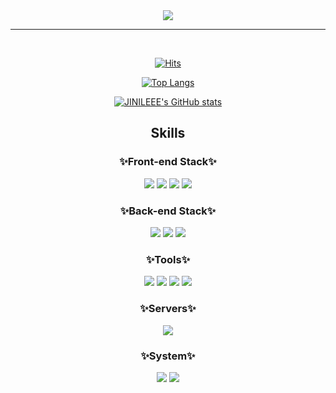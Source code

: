 <div align="center">
<img src="https://capsule-render.vercel.app/api?type=transparent&height=100&color=gradient&text=MIJIN'S%20GITHUB✨&fontColor=000000" />
<hr /> 
<br />

[![Hits](https://hits.seeyoufarm.com/api/count/incr/badge.svg?url=https%3A%2F%2Fgithub.com%2FJINILEEE&count_bg=%2385C6F1&title_bg=%23555555&icon=&icon_color=%23E7E7E7&title=hits&edge_flat=false)](https://hits.seeyoufarm.com)

[![Top Langs](https://github-readme-stats.vercel.app/api/top-langs/?username=JINILEEE&layout=compact)](https://github.com/anuraghazra/github-readme-stats)

[![JINILEEE's GitHub stats](https://github-readme-stats.vercel.app/api?username=JINILEEE&theme=highcontrast&show_icons=true)](https://github.com/JINILEEE/github-readme-stats) 
<br />

<h2>Skills</h2>

<h3>✨Front-end Stack✨</h3>
<img src="https://img.shields.io/badge/html5-E34F26?style=for-the-badge&logo=html5&logoColor=white">
<img src="https://img.shields.io/badge/css3-1572B6?style=for-the-badge&logo=css3&logoColor=white">
<img src="https://img.shields.io/badge/javascript-F7DF1E?style=for-the-badge&logo=javascript&logoColor=white">
<img src="https://img.shields.io/badge/react-61DAFB?style=for-the-badge&logo=react&logoColor=white">
<br />



<h3>✨Back-end Stack✨</h3>
<img src="https://img.shields.io/badge/java-396CB2?style=for-the-badge&logo=java&logoColor=white">
<img src="https://img.shields.io/badge/oracle-F80000?style=for-the-badge&logo=oracle&logoColor=white">
<img src="https://img.shields.io/badge/Spring-6DB33F?style=for-the-badge&logo=Spring&logoColor=white">



<h3>✨Tools✨</h3>
<img src="https://img.shields.io/badge/GitHub-181717?style=for-the-badge&logo=GitHub&logoColor=white">
<img src="https://img.shields.io/badge/Postman-FF6C37?style=for-the-badge&logo=Postman&logoColor=white">
<img src="https://img.shields.io/badge/Notion-000000?style=for-the-badge&logo=Notion&logoColor=white">
<img src="https://img.shields.io/badge/Figma-F24E1E?style=for-the-badge&logo=Figma&logoColor=white">


<h3>✨Servers✨</h3>
<img src="https://img.shields.io/badge/apachetomcat-F8DC75?style=for-the-badge&logo=apachetomcat&logoColor=white">

<h3>✨System✨</h3>
<img src="https://img.shields.io/badge/windows11-0078D4?style=for-the-badge&logo=windows11&logoColor=white">
<img src="https://img.shields.io/badge/macos-000000?style=for-the-badge&logo=macos&logoColor=white">









</div>

